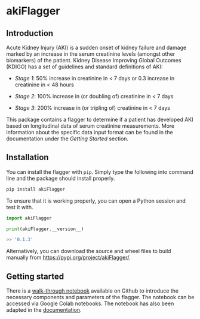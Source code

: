 # akiFlagger

## Introduction

Acute Kidney Injury (AKI) is a sudden onset of kidney failure and damage marked by an increase in the serum creatinine levels (amongst other biomarkers) of the patient. Kidney Disease Improving Global Outcomes (KDIGO) has a set of guidelines and standard definitions of AKI:

* *Stage 1*: 50% increase in creatinine in < 7 days or 0.3 increase in creatinine in < 48 hours

* *Stage 2*: 100% increase in (or doubling of) creatinine in < 7 days

* *Stage 3*: 200% increase in (or tripling of) creatinine in < 7 days

This package contains a flagger to determine if a patient has developed AKI based on longitudinal data of serum creatinine measurements. More information about the specific data input format can be found in the documentation under the *Getting Started* section.

## Installation

You can install the flagger with ``pip``. Simply type the following into command line and the 
package should install properly.

```python 
pip install akiFlagger
```

To ensure that it is working properly, you can open a Python session and test it with.

```python
import akiFlagger

print(akiFlagger.__version__)

>> '0.1.3'
```

Alternatively, you can download the source and wheel files to build manually from https://pypi.org/project/akiFlagger/.


## Getting started

There is a [walk-through notebook](https://colab.research.google.com/github/isaranwrap/StandardizingAKI/blob/master/GettingStarted.ipynb) available on Github to introduce the necessary components and parameters of the flagger. The notebook can be accessed via Google Colab notebooks. The notebook has also been adapted in the [documentation](https://akiflagger.readthedocs.io/en/latest/). 
